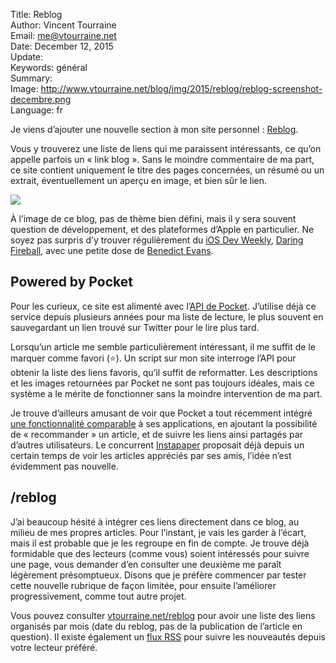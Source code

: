 Title:    Reblog  
Author:   Vincent Tourraine  
Email:    me@vtourraine.net  
Date:     December 12, 2015  
Update:   
Keywords: général  
Summary:  
Image:    http://www.vtourraine.net/blog/img/2015/reblog/reblog-screenshot-decembre.png  
Language: fr  


Je viens d’ajouter une nouvelle section à mon site personnel : [Reblog](http://www.vtourraine.net/reblog). 

Vous y trouverez une liste de liens qui me paraissent intéressants, ce qu’on appelle parfois un « link blog ». Sans le moindre commentaire de ma part, ce site contient uniquement le titre des pages concernées, un résumé ou un extrait, éventuellement un aperçu en image, et bien sûr le lien. 

![](http://www.vtourraine.net/blog/img/2015/reblog/reblog-screenshot-decembre-shadow.png)

À l’image de ce blog, pas de thème bien défini, mais il y sera souvent question de développement, et des plateformes d’Apple en particulier. Ne soyez pas surpris d’y trouver régulièrement du [iOS Dev Weekly](https://iosdevweekly.com), [Daring Fireball](http://daringfireball.net), avec une petite dose de [Benedict Evans](http://ben-evans.com/#blog).


## Powered by Pocket

Pour les curieux, ce site est alimenté avec l’[API de Pocket](https://getpocket.com/developer/). J’utilise déjà ce service depuis plusieurs années pour ma liste de lecture, le plus souvent en sauvegardant un lien trouvé sur Twitter pour le lire plus tard.

Lorsqu’un article me semble particulièrement intéressant, il me suffit de le marquer comme favori (⭐️). Un script sur mon site interroge l’API pour obtenir la liste des liens favoris, qu’il suffit de reformatter. Les descriptions et les images retournées par Pocket ne sont pas toujours idéales, mais ce système a le mérite de fonctionner sans la moindre intervention de ma part.

Je trouve d’ailleurs amusant de voir que Pocket a tout récemment intégré [une fonctionnalité comparable](https://getpocket.com/blog/2015/12/introducing-a-more-personal-recommended-feed/) à ses applications, en ajoutant la possibilité de « recommander » un article, et de suivre les liens ainsi partagés par d’autres utilisateurs. Le concurrent [Instapaper](https://www.instapaper.com) proposait déjà depuis un certain temps de voir les articles appréciés par ses amis, l’idée n’est évidemment pas nouvelle.

## /reblog

J’ai beaucoup hésité à intégrer ces liens directement dans ce blog, au milieu de mes propres articles. Pour l’instant, je vais les garder à l’écart, mais il est probable que je les regroupe en fin de compte. Je trouve déjà formidable que des lecteurs (comme vous) soient intéressés pour suivre une page, vous demander d’en consulter une deuxième me paraît légèrement présomptueux. Disons que je préfère commencer par tester cette nouvelle rubrique de façon limitée, pour ensuite l’améliorer progressivement, comme tout autre projet.

Vous pouvez consulter [vtourraine.net/reblog](http://www.vtourraine.net/reblog) pour avoir une liste des liens organisés par mois (date du reblog, pas de la publication de l’article en question). Il existe également un [flux RSS](http://www.vtourraine.net/reblog/feed.xml) pour suivre les nouveautés depuis votre lecteur préféré.
